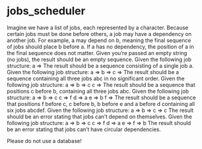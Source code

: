 # jobs_scheduler
Imagine we have a list of jobs, each represented by a character. Because certain jobs must be done before others, a job may have a
dependency on another job. For example, a may depend on b, meaning the final sequence of jobs should place b before a. If a has no
dependency, the position of a in the final sequence does not matter.
Given you’re passed an empty string (no jobs), the result should be an empty sequence.
Given the following job structure:
 a =>
The result should be a sequence consisting of a single job a.
Given the following job structure:
 a =>
 b =>
 c =>
The result should be a sequence containing all three jobs abc in no significant order.
Given the following job structure:
 a =>
 b => c
 c =>
The result should be a sequence that positions c before b, containing all three jobs abc.
Given the following job structure:
 a =>
 b => c
 c => f
 d => a
 e => b
 f =>
The result should be a sequence that positions f before c, c before b, b before e and a before d containing all six jobs abcdef.
Given the following job structure:
 a =>
 b =>
 c => c
The result should be an error stating that jobs can’t depend on themselves.
Given the following job structure:
a =>
b => c
c => f
d => a
e =>
f => b
The result should be an error stating that jobs can’t have circular dependencies.

Please do not use a database!
